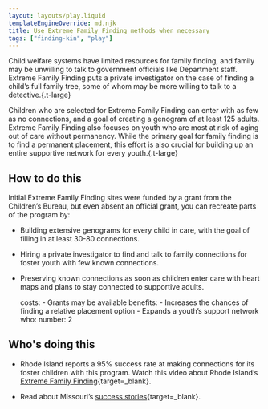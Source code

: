 ```yaml
---
layout: layouts/play.liquid
templateEngineOverride: md,njk
title: Use Extreme Family Finding methods when necessary
tags: ["finding-kin", "play"]
---
```


Child welfare systems have limited resources for family finding, and family may be unwilling to talk to government officials like Department staff. Extreme Family Finding puts a private investigator on the case of finding a child’s full family tree, some of whom may be more willing to talk to a detective.{.t-large}

Children who are selected for Extreme Family Finding can enter with as few as no connections, and a goal of creating a genogram of at least 125 adults. Extreme Family Finding also focuses on youth who are most at risk of aging out of care without permanency. While the primary goal for family finding is to find a permanent placement, this effort is also crucial for building up an entire supportive network for every youth.{.t-large}

## How to do this

Initial Extreme Family Finding sites were funded by a grant from the Children’s Bureau, but even absent an official grant, you can recreate parts of the program by:

* Building extensive genograms for every child in care, with the goal of filling in at least 30-80 connections.

* Hiring a private investigator to find and talk to family connections for foster youth with few known connections.

* Preserving known connections as soon as children enter care with heart maps and plans to stay connected to supportive adults.

    costs:
      - Grants may be available
    benefits:
      - Increases the chances of finding a relative placement option
      - Expands a youth’s support network
    who:
      number: 2

## Who's doing this

* Rhode Island reports a 95% success rate at making connections for its foster children with this program. Watch this video about Rhode Island’s [Extreme Family Finding](https://www.wpri.com/rhode-show/connecting-through-the-extreme-family-finding-program/?fbclid=IwAR0ENP03Qx_ep_o5WyE9y4vmd5mrmW0feWp6umLg5M29ZkOgvWVolDCjjKY){target=_blank}.

* Read about Missouri’s [success stories](https://www.fosteradopt.org/family-permanency/extreme-family-finding/){target=_blank}.
 